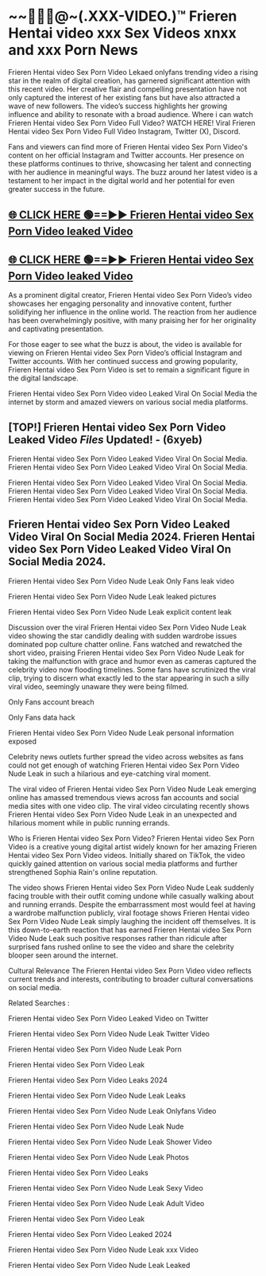 # ~~👙💋‍🎥️@~(.XXX-VIDEO.)™ Frieren Hentai video xxx Sex Videos xnxx and xxx Porn News<br>

Frieren Hentai video Sex Porn Video Lekaed onlyfans trending video a rising star in the realm of digital creation, has garnered significant attention with this recent video. Her creative flair and compelling presentation have not only captured the interest of her existing fans but have also attracted a wave of new followers. The video’s success highlights her growing influence and ability to resonate with a broad audience.
Where i can watch  Frieren Hentai video Sex Porn Video Full Video? WATCH HERE! Viral  Frieren Hentai video Sex Porn Video Full Video Instagram, Twitter (X), Discord.


Fans and viewers can find more of Frieren Hentai video Sex Porn Video's content on her official Instagram and Twitter accounts. Her presence on these platforms continues to thrive, showcasing her talent and connecting with her audience in meaningful ways. The buzz around her latest video is a testament to her impact in the digital world and her potential for even greater success in the future.


## [🌐 CLICK HERE 🟢==►►  Frieren Hentai video Sex Porn Video leaked Video ](https://error-example.blogspot.com/2024/09/new-indian.html&ref=git)

## [🌐 CLICK HERE 🟢==►►  Frieren Hentai video Sex Porn Video leaked Video ](https://error-example.blogspot.com/2024/09/new-indian.html&ref=git)


As a prominent digital creator,  Frieren Hentai video Sex Porn Video’s video showcases her engaging personality and innovative content, further solidifying her influence in the online world. The reaction from her audience has been overwhelmingly positive, with many praising her for her originality and captivating presentation.

For those eager to see what the buzz is about, the video is available for viewing on  Frieren Hentai video Sex Porn Video’s official Instagram and Twitter accounts. With her continued success and growing popularity,  Frieren Hentai video Sex Porn Video is set to remain a significant figure in the digital landscape.


Frieren Hentai video Sex Porn Video video Leaked Viral On Social Media the internet by storm and amazed viewers on various social media platforms.


## [TOP!]  Frieren Hentai video Sex Porn Video Leaked Video *Files* Updated! - (6xyeb) 

Frieren Hentai video Sex Porn Video Leaked Video Viral On Social Media. Frieren Hentai video Sex Porn Video Leaked Video Viral On Social Media.

Frieren Hentai video Sex Porn Video Leaked Video Viral On Social Media. Frieren Hentai video Sex Porn Video Leaked Video Viral On Social Media. Frieren Hentai video Sex Porn Video Leaked Video Viral On Social Media.


##  Frieren Hentai video Sex Porn Video Leaked Video Viral On Social Media 2024. Frieren Hentai video Sex Porn Video Leaked Video Viral On Social Media 2024.
Frieren Hentai video Sex Porn Video Nude Leak Only Fans leak video

Frieren Hentai video Sex Porn Video Nude Leak leaked pictures

Frieren Hentai video Sex Porn Video Nude Leak explicit content leak

Discussion over the viral  Frieren Hentai video Sex Porn Video Nude Leak video showing the star candidly dealing with sudden wardrobe issues dominated pop culture chatter online. Fans watched and rewatched the short video, praising  Frieren Hentai video Sex Porn Video Nude Leak for taking the malfunction with grace and humor even as cameras captured the celebrity video now flooding timelines. Some fans have scrutinized the viral clip, trying to discern what exactly led to the star appearing in such a silly viral video, seemingly unaware they were being filmed.


Only Fans account breach

Only Fans data hack

Frieren Hentai video Sex Porn Video Nude Leak personal information exposed

Celebrity news outlets further spread the video across websites as fans could not get enough of watching  Frieren Hentai video Sex Porn Video Nude Leak in such a hilarious and eye-catching viral moment.


The viral video of  Frieren Hentai video Sex Porn Video Nude Leak emerging online has amassed tremendous views across fan accounts and social media sites with one video clip. The viral video circulating recently shows  Frieren Hentai video Sex Porn Video Nude Leak in an unexpected and hilarious moment while in public running errands.


Who is  Frieren Hentai video Sex Porn Video?  Frieren Hentai video Sex Porn Video is a creative young digital artist widely known for her amazing  Frieren Hentai video Sex Porn Video videos. Initially shared on TikTok, the video quickly gained attention on various social media platforms and further strengthened Sophia Rain's online reputation.

The video shows  Frieren Hentai video Sex Porn Video Nude Leak suddenly facing trouble with their outfit coming undone while casually walking about and running errands. Despite the embarrassment most would feel at having a wardrobe malfunction publicly, viral footage shows  Frieren Hentai video Sex Porn Video Nude Leak simply laughing the incident off themselves. It is this down-to-earth reaction that has earned  Frieren Hentai video Sex Porn Video Nude Leak such positive responses rather than ridicule after surprised fans rushed online to see the video and share the celebrity blooper seen around the internet.

Cultural Relevance The  Frieren Hentai video Sex Porn Video video reflects current trends and interests, contributing to broader cultural conversations on social media.

Related Searches :

 Frieren Hentai video Sex Porn Video Leaked Video on Twitter

 Frieren Hentai video Sex Porn Video Nude Leak Twitter Video

 Frieren Hentai video Sex Porn Video Nude Leak Porn

 Frieren Hentai video Sex Porn Video Leak 

 Frieren Hentai video Sex Porn Video Leaks 2024

 Frieren Hentai video Sex Porn Video Nude Leak Leaks

 Frieren Hentai video Sex Porn Video Nude Leak Onlyfans Video

 Frieren Hentai video Sex Porn Video Nude Leak Nude

 Frieren Hentai video Sex Porn Video Nude Leak Shower Video

 Frieren Hentai video Sex Porn Video Nude Leak Photos

 Frieren Hentai video Sex Porn Video Leaks

 Frieren Hentai video Sex Porn Video Nude Leak Sexy Video

 Frieren Hentai video Sex Porn Video Nude Leak Adult Video

 Frieren Hentai video Sex Porn Video Leak

 Frieren Hentai video Sex Porn Video Leaked 2024

 Frieren Hentai video Sex Porn Video Nude Leak xxx Video

 Frieren Hentai video Sex Porn Video Nude Leak Leaked